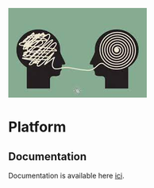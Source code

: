 ![Platform](docs/images/logo.jpeg)

# Platform

## Documentation
Documentation is available here [ici](docs/index.md).